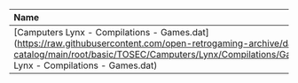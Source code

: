 |Name|Size|
|:---|---:|
|[Camputers Lynx - Compilations - Games.dat](https://raw.githubusercontent.com/open-retrogaming-archive/dat-catalog/main/root/basic/TOSEC/Camputers/Lynx/Compilations/Games/Camputers Lynx - Compilations - Games.dat)|854|
